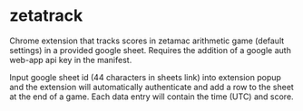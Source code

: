 # zetatrack

Chrome extension that tracks scores in zetamac arithmetic game (default settings) in a provided google sheet.
Requires the addition of a google auth web-app api key in the manifest.

Input google sheet id (44 characters in sheets link) into extension popup and the extension will automatically authenticate and add a row to the sheet at the end of a game.
Each data entry will contain the time (UTC) and score.
